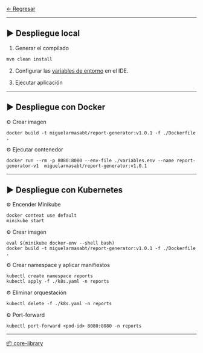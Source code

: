 
[← Regresar](../README.md) <br>

---

## ▶️ Despliegue local

1. Generar el compilado
```sh
mvn clean install
```

2. Configurar las [variables de entorno](./variables.env) en el IDE.

2. Ejecutar aplicación


---

## ▶️ Despliegue con Docker

⚙️ Crear imagen
```shell
docker build -t miguelarmasabt/report-generator:v1.0.1 -f ./Dockerfile .
```

⚙️ Ejecutar contenedor
```shell
docker run --rm -p 8080:8080 --env-file ./variables.env --name report-generator-v1  miguelarmasabt/report-generator:v1.0.1
```

---

## ▶️ Despliegue con Kubernetes

⚙️ Encender Minikube
```shell
docker context use default
minikube start
```

⚙️ Crear imagen
```shell
eval $(minikube docker-env --shell bash)
docker build -t miguelarmasabt/report-generator:v1.0.1 -f ./Dockerfile .
```

⚙️ Crear namespace y aplicar manifiestos
```shell
kubectl create namespace reports
kubectl apply -f ./k8s.yaml -n reports
```

⚙️ Eliminar orquestación
```shell
kubectl delete -f ./k8s.yaml -n reports
```

⚙️ Port-forward
```shell
kubectl port-forward <pod-id> 8080:8080 -n reports
```

---

[📦 core-library](./src/main/java/com/demo/poc/commons/core/package-info.java)